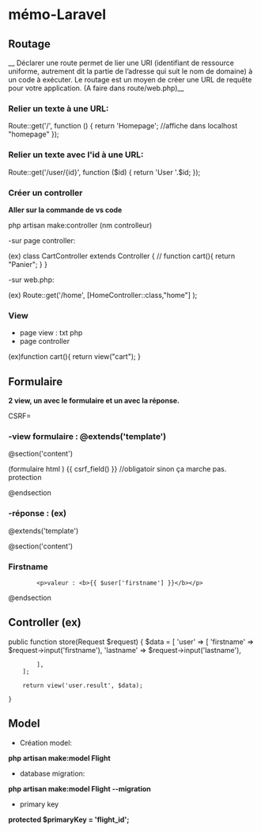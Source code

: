 # mémo-Laravel


## Routage 
__ Déclarer une route permet de lier une URI (identifiant de ressource uniforme, autrement dit la partie de l’adresse qui suit le nom de domaine) à un code à exécuter. Le routage est un moyen de créer une URL de requête pour votre application. (A faire dans route/web.php)__

### Relier un texte à une URL:

Route::get('/', function () {
    return 'Homepage';
    //affiche dans localhost "homepage"
}); 

### Relier un texte avec l'id à une URL:

Route::get('/user/{id}', function ($id) {
    return 'User '.$id;
});

### Créer un controller

__Aller sur la commande de vs code__

php artisan make:controller (nm controlleur)

-sur page controller: 

(ex) class CartController extends Controller
{
    //
    function cart(){
        return "Panier";
    }
}

-sur web.php:

(ex) Route::get('/home', [HomeController::class,"home"] );

### View

- page view : txt php
- page controller 

(ex)function cart(){
        return view("cart");
    }


## Formulaire

__2 view, un avec le formulaire et un avec la réponse.__


CSRF=

### -view formulaire : @extends('template')

@section('content')

(formulaire html )
{{ csrf_field() }} //obligatoir sinon ça marche pas. protection

@endsection


### -réponse : (ex)

 @extends('template')

@section('content')

<h3>Firstname</h3>

            <p>valeur : <b>{{ $user['firstname'] }}</b></p>
            

@endsection

## Controller (ex) 

  public function store(Request $request)
    {
        $data = [
            'user' => [
                'firstname' => $request->input('firstname'),
                'lastname' => $request->input('lastname'),
                
            ],
        ];

        return view('user.result', $data);

    }

## Model

- Création model:

__php artisan make:model Flight__

- database migration:

__php artisan make:model Flight --migration__

- primary key

__protected $primaryKey = 'flight_id';__
